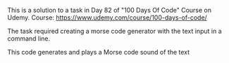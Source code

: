 This is a solution to a task in Day 82 of "100 Days Of Code" Course on Udemy. Course: https://www.udemy.com/course/100-days-of-code/

The task required creating a morse code generator with the text input in a command line.

This code generates and plays a Morse code sound of the text

